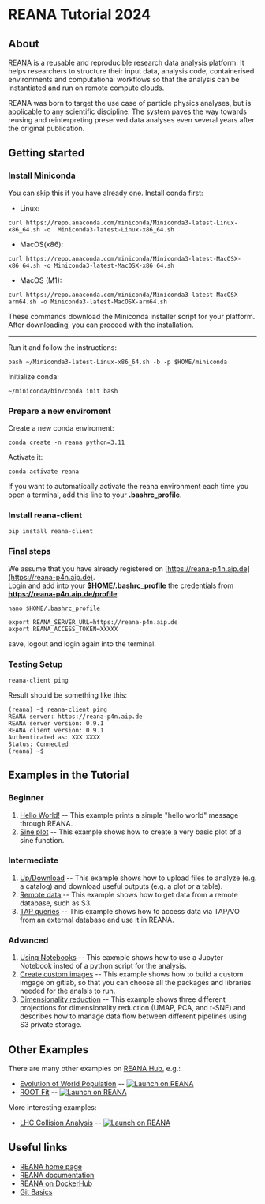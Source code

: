 # REANA Tutorial 2024

## About
[REANA](http://www.reana.io/) is a reusable and reproducible research data
analysis platform. It helps researchers to structure their input data, analysis
code, containerised environments and computational workflows so that the
analysis can be instantiated and run on remote compute clouds.

REANA was born to target the use case of particle physics analyses, but is
applicable to any scientific discipline. The system paves the way towards
reusing and reinterpreting preserved data analyses even several years after the
original publication.

## Getting started
### Install Miniconda
You can skip this if you have already one.
Install conda first:
* Linux:
```
curl https://repo.anaconda.com/miniconda/Miniconda3-latest-Linux-x86_64.sh -o  Miniconda3-latest-Linux-x86_64.sh
```
* MacOS(x86):
```
curl https://repo.anaconda.com/miniconda/Miniconda3-latest-MacOSX-x86_64.sh -o Miniconda3-latest-MacOSX-x86_64.sh
```
* MacOS (M1):
```
curl https://repo.anaconda.com/miniconda/Miniconda3-latest-MacOSX-arm64.sh -o Miniconda3-latest-MacOSX-arm64.sh
```
These commands download the Miniconda installer script for your platform. After downloading, you can proceed with the installation.

*****

Run it and follow the instructions:
```
bash ~/Miniconda3-latest-Linux-x86_64.sh -b -p $HOME/miniconda
```

Initialize conda:
```
~/miniconda/bin/conda init bash
```

### Prepare a new enviroment
Create a new conda enviroment:
```
conda create -n reana python=3.11
```

Activate it:
```
conda activate reana
```

If you want to automatically activate the reana environment each time you open a terminal, add this line to your  **.bashrc_profile**.

### Install reana-client

```
pip install reana-client

```

### Final steps

We assume that you have already registered on [https://reana-p4n.aip.de](https://reana-p4n.aip.de).  
Login and add into your **$HOME/.bashrc_profile** the credentials from **https://reana-p4n.aip.de/profile**:

```
nano $HOME/.bashrc_profile
```

```
export REANA_SERVER_URL=https://reana-p4n.aip.de
export REANA_ACCESS_TOKEN=XXXXX
```
save, logout and login again into the terminal.

### Testing Setup

```
reana-client ping
```
Result should be something like this:
```
(reana) ~$ reana-client ping
REANA server: https://reana-p4n.aip.de
REANA server version: 0.9.1
REANA client version: 0.9.1
Authenticated as: XXX XXXX
Status: Connected
(reana) ~$
```

## Examples in the Tutorial

### Beginner

1. [Hello World!](https://gitlab-p4n.aip.de/p4nreana/tutorials/-/tree/main/beginner/example1) -- This example prints a simple "hello world" message through REANA.
2. [Sine plot](https://gitlab-p4n.aip.de/p4nreana/tutorials/-/tree/main/beginner/example2) -- This example shows how to create a very basic plot of a sine function.

### Intermediate

1. [Up/Download](https://gitlab-p4n.aip.de/p4nreana/tutorials/-/tree/main/intermediate/example1) -- This example shows how to upload files to analyze (e.g. a catalog) and download useful outputs (e.g. a plot or a table).
2. [Remote data](https://gitlab-p4n.aip.de/p4nreana/tutorials/-/tree/main/intermediate/example2) -- This example shows how to get data from a remote database, such as S3.
3. [TAP queries](https://gitlab-p4n.aip.de/p4nreana/tutorials/-/tree/main/intermediate/example3) -- This example shows how to access data via TAP/VO from an external database and use it in REANA.

### Advanced

1. [Using Notebooks](https://gitlab-p4n.aip.de/p4nreana/tutorials/-/tree/main/advanced/example1) -- This eaxmple shows how to use a Jupyter Notebook insted of a python script for the analysis.
2. [Create custom images](https://gitlab-p4n.aip.de/p4nreana/tutorials/-/tree/main/advanced/example2) -- This example shows how to build a custom imgage on gitlab, so that you can choose all the packages and libraries needed for the analsis to run.
3. [Dimensionality reduction](https://gitlab-p4n.aip.de/p4nreana/tutorials/-/tree/main/advanced/example3) -- This example shows three different projections for dimensionality reduction (UMAP, PCA, and t-SNE) and describes how to manage data flow between different pipelines using S3 private storage.

## Other Examples

There are many other examples on [REANA Hub](https://github.com/reanahub), e.g.:
- [Evolution of World Population](https://github.com/reanahub/reana-demo-worldpopulation) -- [![Launch on REANA](https://www.reana.io/static/img/badges/launch-on-reana.svg)](https://reana-p4n.aip.de/launch?name=worldpopulation&url=https%3A%2F%2Fgithub.com%2Freanahub%2Freana-demo-worldpopulation)
- [ROOT Fit](https://github.com/reanahub/reana-demo-root6-roofit) -- [![Launch on REANA](https://www.reana.io/static/img/badges/launch-on-reana.svg)](https://reana-p4n.aip.de/launch?name=rootfit&url=https%3A%2F%2Fgithub.com%2Freanahub%2Freana-demo-root6-roofit)

More interesting examples:
- [LHC Collision Analysis](https://gitlab-p4n.aip.de/compute4punch/tutorials/reana-cern-open-data-tutorial) -- [![Launch on REANA](https://www.reana.io/static/img/badges/launch-on-reana.svg)](https://reana-p4n.aip.de/launch?name=cern-opendata&url=https%3A%2F%2Fgitlab-p4n.aip.de%2Fcompute4punch%2Ftutorials%2Freana-cern-open-data-tutorial)

## Useful links

- [REANA home page](http://www.reana.io/)
- [REANA documentation](http://docs.reana.io/)
- [REANA on DockerHub](https://hub.docker.com/u/reanahub/)
- [Git Basics](https://gitlab-p4n.aip.de/p4nreana/tutorial2023/-/tree/main/useful_docs/git?ref_type=heads)
